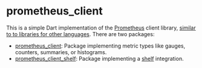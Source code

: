 prometheus_client
===

This is a simple Dart implementation of the [Prometheus][prometheus] client library, [similar to to libraries for other languages][writing_clientlibs].
There are two packages:

* [prometheus_client](./prometheus_client): Package implementing metric types like gauges, counters, summaries, or histograms.
* [prometheus_client_shelf](./prometheus_client_shelf): Package implementing a [shelf][shelf] integration. 


[writing_clientlibs]: https://prometheus.io/docs/instrumenting/writing_clientlibs/
[prometheus]: https://prometheus.io/
[shelf]: https://pub.dev/packages/shelf
